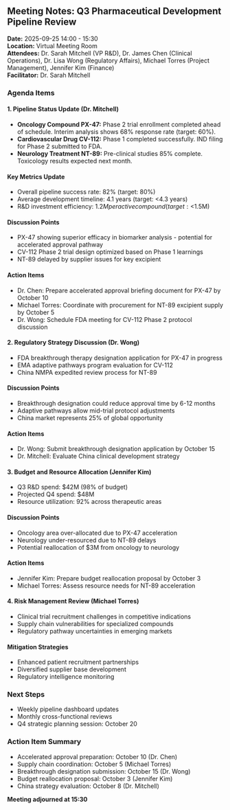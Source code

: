 ## Meeting Notes: Q3 Pharmaceutical Development Pipeline Review

**Date:** 2025-09-25 14:00 - 15:30  
**Location:** Virtual Meeting Room  
**Attendees:** Dr. Sarah Mitchell (VP R&D), Dr. James Chen (Clinical Operations), Dr. Lisa Wong (Regulatory Affairs), Michael Torres (Project Management), Jennifer Kim (Finance)  
**Facilitator:** Dr. Sarah Mitchell  

### Agenda Items

#### 1. Pipeline Status Update (Dr. Mitchell)
- **Oncology Compound PX-47:** Phase 2 trial enrollment completed ahead of schedule. Interim analysis shows 68% response rate (target: 60%).
- **Cardiovascular Drug CV-112:** Phase 1 completed successfully. IND filing for Phase 2 submitted to FDA.
- **Neurology Treatment NT-89:** Pre-clinical studies 85% complete. Toxicology results expected next month.

#### Key Metrics Update
- Overall pipeline success rate: 82% (target: 80%)
- Average development timeline: 4.1 years (target: <4.3 years)
- R&D investment efficiency: $1.2M per active compound (target: <$1.5M)

#### Discussion Points
- PX-47 showing superior efficacy in biomarker analysis - potential for accelerated approval pathway
- CV-112 Phase 2 trial design optimized based on Phase 1 learnings
- NT-89 delayed by supplier issues for key excipient

#### Action Items
- Dr. Chen: Prepare accelerated approval briefing document for PX-47 by October 10
- Michael Torres: Coordinate with procurement for NT-89 excipient supply by October 5
- Dr. Wong: Schedule FDA meeting for CV-112 Phase 2 protocol discussion

#### 2. Regulatory Strategy Discussion (Dr. Wong)
- FDA breakthrough therapy designation application for PX-47 in progress
- EMA adaptive pathways program evaluation for CV-112
- China NMPA expedited review process for NT-89

#### Discussion Points
- Breakthrough designation could reduce approval time by 6-12 months
- Adaptive pathways allow mid-trial protocol adjustments
- China market represents 25% of global opportunity

#### Action Items
- Dr. Wong: Submit breakthrough designation application by October 15
- Dr. Mitchell: Evaluate China clinical development strategy

#### 3. Budget and Resource Allocation (Jennifer Kim)
- Q3 R&D spend: $42M (98% of budget)
- Projected Q4 spend: $48M
- Resource utilization: 92% across therapeutic areas

#### Discussion Points
- Oncology area over-allocated due to PX-47 acceleration
- Neurology under-resourced due to NT-89 delays
- Potential reallocation of $3M from oncology to neurology

#### Action Items
- Jennifer Kim: Prepare budget reallocation proposal by October 3
- Michael Torres: Assess resource needs for NT-89 acceleration

#### 4. Risk Management Review (Michael Torres)
- Clinical trial recruitment challenges in competitive indications
- Supply chain vulnerabilities for specialized compounds
- Regulatory pathway uncertainties in emerging markets

#### Mitigation Strategies
- Enhanced patient recruitment partnerships
- Diversified supplier base development
- Regulatory intelligence monitoring

### Next Steps
- Weekly pipeline dashboard updates
- Monthly cross-functional reviews
- Q4 strategic planning session: October 20

### Action Item Summary
- Accelerated approval preparation: October 10 (Dr. Chen)
- Supply chain coordination: October 5 (Michael Torres)
- Breakthrough designation submission: October 15 (Dr. Wong)
- Budget reallocation proposal: October 3 (Jennifer Kim)
- China strategy evaluation: October 8 (Dr. Mitchell)

**Meeting adjourned at 15:30**